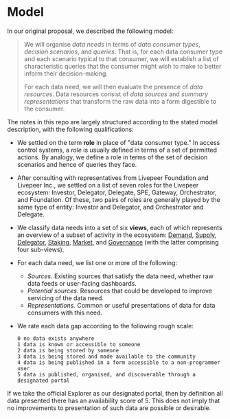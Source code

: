 # Model

In our original proposal, we described the following model:

> We will organise *data needs* in terms of *data consumer types*, *decision scenarios*, and *queries*. That is, for each data consumer type and each scenario typical to that consumer, we will establish a list of characteristic queries that the consumer might wish to make to better inform their decision-making.
>
> For each data need, we will then evaluate the presence of *data resources*. Data resources consist of *data sources* and *summary representations* that transform the raw data into a form digestible to the consumer.

The notes in this repo are largely structured according to the stated model description, with the following qualifications:

* We settled on the term **role** in place of "data consumer type." In access control systems, a *role* is usually defined in terms of a set of permitted actions. By analogy, we define a role in terms of the set of decision scenarios and hence of queries they face.

* After consulting with representatives from Livepeer Foundation and Livepeer Inc., we settled on a list of seven roles for the Livepeer ecosystem: Investor, Delegator, Delegate, SPE, Gateway, Orchestrator, and Foundation. Of these, two pairs of roles are generally played by the same type of entity: Investor and Delegator, and Orchestrator and Delegate.

* We classify data needs into a set of six **views**, each of which represents an overview of a subset of activity in the ecosystem: [Demand](./views/demand.md), [Supply](./views/supply.md), [Delegator](./views/delegator.md), [Staking](./views/staking.md), [Market](./views/market.md), and [Governance](./views/governance.md) (with the latter comprising four sub-views).

* For each data need, we list one or more of the following:

  * *Sources.* Existing sources that satisfy the data need, whether raw data feeds or user-facing dashboards.
  * *Potential sources.* Resources that could be developed to improve servicing of the data need.
  * *Representations.* Common or useful presentations of data for data consumers with this need.

* We rate each data gap according to the following rough scale:

  ```
  0	no data exists anywhere
  1	data is known or accessible to someone
  2	data is being stored by someone
  3	data is being stored and made available to the community
  4	data is being published in a form accessible to a non-programmer user
  5	data is published, organised, and discoverable through a designated portal
  ```
  
If we take the official Explorer as our designated portal, then by definition all data presented there has an availability score of 5. This does not imply that no improvements to presentation of such data are possible or desirable.

